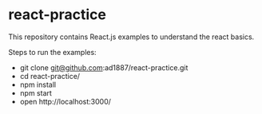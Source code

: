 # react-practice

This repository contains React.js examples to understand the react basics.

Steps to run the examples:

- git clone git@github.com:ad1887/react-practice.git
- cd react-practice/
- npm install
- npm start
- open http://localhost:3000/
